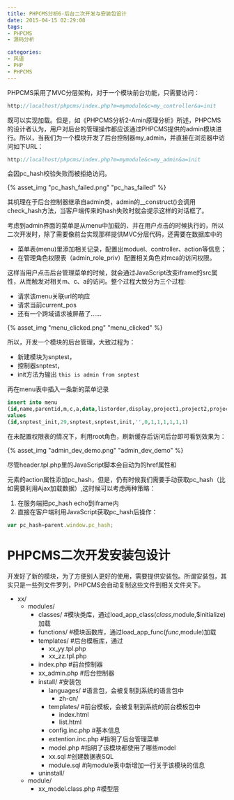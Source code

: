 ```yaml
---
title: PHPCMS分析6-后台二次开发与安装包设计
date: 2015-04-15 02:29:08
tags:
- PHPCMS
- 源码分析

categories:
- 风语
- PHP
- PHPCMS
---
```




PHPCMS采用了MVC分层架构，对于一个模块前台功能，只需要访问：
```PHP
http://localhost/phpcms/index.php?m=mymodule&c=my_controller&a=init
```
既可以实现加载。但是，如《PHPCMS分析2-Amin原理分析》所述，PHPCMS的设计者认为，用户对后台的管理操作都应该通过PHPCMS提供的admin模块进行。所以，当我们为一个模块开发了后台控制器my_admin，并直接在浏览器中访问如下URL：
```PHP
http://localhost/phpcms/index.php?m=mymodule&c=my_admin&a=init
```
会因pc_hash校验失败而被拒绝访问。

{% asset_img "pc_hash_failed.png" "pc_has_failed" %}

其机理在于后台控制器继承自admin类，admin的__construct()会调用check_hash方法，当客户端传来的hash失败时就会提示这样的对话框了。

考虑到admin界面的菜单是从menu中加载的、并在用户点击的时候执行的，所以二次开发时，除了需要像前台实现那样提供MVC分层代码，还需要在数据库中的

* 菜单表(menu)里添加相关记录，配置出moduel、controller、action等信息；
* 在管理角色权限表（admin_role_priv）配置相关角色对mca的访问权限。

这样当用户点击后台管理菜单的时候，就会通过JavaScript改变iframe的src属性，从而触发对相关m、c、a的访问。整个过程大致分为三个过程:

* 请求该menu关联url的响应
* 请求当前current_pos
* 还有一个跨域请求被屏蔽了……

{% asset_img "menu_clicked.png" "menu_clicked" %}


所以，开发一个模块的后台管理，大致过程为：

* 新建模块为snptest，
* 控制器snptest，
* init方法为输出 ``this is admin from snptest``

再在menu表中插入一条新的菜单记录

```SQL
insert into menu 
(id,name,parentid,m,c,a,data,listorder,display,project1,project2,project3,project4,project5)
values
(id,snptest_init,29,snptest,snptest,init,'',0,1,1,1,1,1,1)
```



在未配置权限表的情况下，利用root角色，刷新缓存后访问后台即可看到效果为：

{% asset_img "admin_dev_demo.png" "admin_dev_demo" %}

尽管header.tpl.php里的JavaScript脚本会自动为<a>的href属性和<form>元素的action属性添加pc_hash，但是，仍有时候我们需要手动获取pc_hash（比如需要利用Ajax加载数据）,这时候可以考虑两种策略：

1. 在服务端把pc_hash echo到iframe内
2. 直接在客户端利用JavaScript获取pc_hash后操作：

```JavaScript
var pc_hash=parent.window.pc_hash;
```


# PHPCMS二次开发安装包设计

开发好了新的模块，为了方便别人更好的使用，需要提供安装包。所谓安装包，其实只是一些列文件罗列，PHPCMS会自动复制这些文件到相关文件夹下。

* xx/ 
    * modules/ 
        * classes/    #模块类库，通过load_app_class($class,$module,$initialize)加载
        * functions/    #模块函数库，通过load_app_func($func,$module)加载 
        * templates/   #后台模板库，通过 
            * xx_yy.tpl.php    
            * xx_zz.tpl.php
        * index.php    #前台控制器 
        * xx_admin.php    #后台控制器 
        * install/  #安装包 
            * languages/  #语言包，会被复制到系统的语言包中
                * zh-cn/
            * templates/    #前台模板，会被复制到系统的前台模板包中 
                * index.html 
                * list.html 
            * config.inc.php    #基本信息 
            * extention.inc.php    #指明了后台管理菜单 
            * model.php    #指明了该模块都使用了哪些model 
            * xx.sql    #创建数据表SQL
            * module.sql     #向module表中新增加一行关于该模块的信息 
        * uninstall/ 
    * module/ 
        * xx_model.class.php #模型层


